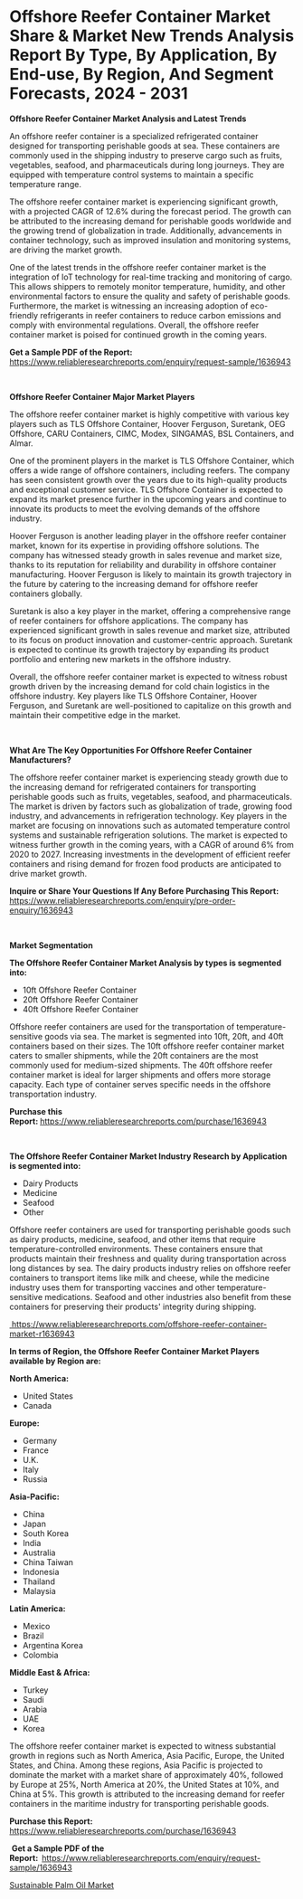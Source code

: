 <p><h1>Offshore Reefer Container Market Share & Market New Trends Analysis Report By Type, By Application, By End-use, By Region, And Segment Forecasts, 2024 - 2031</h1></p><p><strong>Offshore Reefer Container Market Analysis and Latest Trends</strong></p>
<p><p>An offshore reefer container is a specialized refrigerated container designed for transporting perishable goods at sea. These containers are commonly used in the shipping industry to preserve cargo such as fruits, vegetables, seafood, and pharmaceuticals during long journeys. They are equipped with temperature control systems to maintain a specific temperature range.</p><p>The offshore reefer container market is experiencing significant growth, with a projected CAGR of 12.6% during the forecast period. The growth can be attributed to the increasing demand for perishable goods worldwide and the growing trend of globalization in trade. Additionally, advancements in container technology, such as improved insulation and monitoring systems, are driving the market growth.</p><p>One of the latest trends in the offshore reefer container market is the integration of IoT technology for real-time tracking and monitoring of cargo. This allows shippers to remotely monitor temperature, humidity, and other environmental factors to ensure the quality and safety of perishable goods. Furthermore, the market is witnessing an increasing adoption of eco-friendly refrigerants in reefer containers to reduce carbon emissions and comply with environmental regulations. Overall, the offshore reefer container market is poised for continued growth in the coming years.</p></p>
<p><strong>Get a Sample PDF of the Report:&nbsp;</strong> <a href="https://www.reliableresearchreports.com/enquiry/request-sample/1636943">https://www.reliableresearchreports.com/enquiry/request-sample/1636943</a></p>
<p>&nbsp;</p>
<p><strong>Offshore Reefer Container Major Market Players</strong></p>
<p><p>The offshore reefer container market is highly competitive with various key players such as TLS Offshore Container, Hoover Ferguson, Suretank, OEG Offshore, CARU Containers, CIMC, Modex, SINGAMAS, BSL Containers, and Almar. </p><p>One of the prominent players in the market is TLS Offshore Container, which offers a wide range of offshore containers, including reefers. The company has seen consistent growth over the years due to its high-quality products and exceptional customer service. TLS Offshore Container is expected to expand its market presence further in the upcoming years and continue to innovate its products to meet the evolving demands of the offshore industry.</p><p>Hoover Ferguson is another leading player in the offshore reefer container market, known for its expertise in providing offshore solutions. The company has witnessed steady growth in sales revenue and market size, thanks to its reputation for reliability and durability in offshore container manufacturing. Hoover Ferguson is likely to maintain its growth trajectory in the future by catering to the increasing demand for offshore reefer containers globally.</p><p>Suretank is also a key player in the market, offering a comprehensive range of reefer containers for offshore applications. The company has experienced significant growth in sales revenue and market size, attributed to its focus on product innovation and customer-centric approach. Suretank is expected to continue its growth trajectory by expanding its product portfolio and entering new markets in the offshore industry.</p><p>Overall, the offshore reefer container market is expected to witness robust growth driven by the increasing demand for cold chain logistics in the offshore industry. Key players like TLS Offshore Container, Hoover Ferguson, and Suretank are well-positioned to capitalize on this growth and maintain their competitive edge in the market.</p></p>
<p>&nbsp;</p>
<p><strong>What Are The Key Opportunities For Offshore Reefer Container Manufacturers?</strong></p>
<p><p>The offshore reefer container market is experiencing steady growth due to the increasing demand for refrigerated containers for transporting perishable goods such as fruits, vegetables, seafood, and pharmaceuticals. The market is driven by factors such as globalization of trade, growing food industry, and advancements in refrigeration technology. Key players in the market are focusing on innovations such as automated temperature control systems and sustainable refrigeration solutions. The market is expected to witness further growth in the coming years, with a CAGR of around 6% from 2020 to 2027. Increasing investments in the development of efficient reefer containers and rising demand for frozen food products are anticipated to drive market growth.</p></p>
<p><strong>Inquire or Share Your Questions If Any Before Purchasing This Report:</strong> <a href="https://www.reliableresearchreports.com/enquiry/pre-order-enquiry/1636943">https://www.reliableresearchreports.com/enquiry/pre-order-enquiry/1636943</a></p>
<p>&nbsp;</p>
<p><strong>Market Segmentation</strong></p>
<p><strong>The Offshore Reefer Container Market Analysis by types is segmented into:</strong></p>
<p><ul><li>10ft Offshore Reefer Container</li><li>20ft Offshore Reefer Container</li><li>40ft Offshore Reefer Container</li></ul></p>
<p><p>Offshore reefer containers are used for the transportation of temperature-sensitive goods via sea. The market is segmented into 10ft, 20ft, and 40ft containers based on their sizes. The 10ft offshore reefer container market caters to smaller shipments, while the 20ft containers are the most commonly used for medium-sized shipments. The 40ft offshore reefer container market is ideal for larger shipments and offers more storage capacity. Each type of container serves specific needs in the offshore transportation industry.</p></p>
<p><strong>Purchase this Report:&nbsp;</strong><a href="https://www.reliableresearchreports.com/purchase/1636943">https://www.reliableresearchreports.com/purchase/1636943</a></p>
<p>&nbsp;</p>
<p><strong>The Offshore Reefer Container Market Industry Research by Application is segmented into:</strong></p>
<p><ul><li>Dairy Products</li><li>Medicine</li><li>Seafood</li><li>Other</li></ul></p>
<p><p>Offshore reefer containers are used for transporting perishable goods such as dairy products, medicine, seafood, and other items that require temperature-controlled environments. These containers ensure that products maintain their freshness and quality during transportation across long distances by sea. The dairy products industry relies on offshore reefer containers to transport items like milk and cheese, while the medicine industry uses them for transporting vaccines and other temperature-sensitive medications. Seafood and other industries also benefit from these containers for preserving their products' integrity during shipping.</p></p>
<p><a href="https://www.reliableresearchreports.com/offshore-reefer-container-market-r1636943">&nbsp;https://www.reliableresearchreports.com/offshore-reefer-container-market-r1636943</a></p>
<p><strong>In terms of Region, the Offshore Reefer Container Market Players available by Region are:</strong></p>
<p>
    <p> <strong> North America: </strong>
        <ul>
            <li>United States</li>
            <li>Canada</li>
        </ul>
        </p> 
    <p> <strong> Europe: </strong>
        <ul>
            <li>Germany</li>
            <li>France</li>
            <li>U.K.</li>
            <li>Italy</li>
            <li>Russia</li>
        </ul>
        </p> 
    <p> <strong> Asia-Pacific: </strong>
        <ul>
            <li>China</li>
            <li>Japan</li>
            <li>South Korea</li>
            <li>India</li>
            <li>Australia</li>
            <li>China Taiwan</li>
            <li>Indonesia</li>
            <li>Thailand</li>
            <li>Malaysia</li>
        </ul>
        </p> 
    <p> <strong> Latin America: </strong>
        <ul>
            <li>Mexico</li>
            <li>Brazil</li>
            <li>Argentina Korea</li>
            <li>Colombia</li>
        </ul>
        </p> 
    <p> <strong> Middle East & Africa: </strong>
        <ul>
            <li>Turkey</li>
            <li>Saudi</li>
            <li>Arabia</li>
            <li>UAE</li>
            <li>Korea</li>
        </ul>
    </p>
    </p>
<p><p>The offshore reefer container market is expected to witness substantial growth in regions such as North America, Asia Pacific, Europe, the United States, and China. Among these regions, Asia Pacific is projected to dominate the market with a market share of approximately 40%, followed by Europe at 25%, North America at 20%, the United States at 10%, and China at 5%. This growth is attributed to the increasing demand for reefer containers in the maritime industry for transporting perishable goods.</p></p>
<p><strong>Purchase this Report: </strong><a href="https://www.reliableresearchreports.com/purchase/1636943">https://www.reliableresearchreports.com/purchase/1636943</a></p>
<p>&nbsp;<strong>Get a Sample PDF of the Report:&nbsp;&nbsp;</strong><a href="https://www.reliableresearchreports.com/enquiry/request-sample/1636943">https://www.reliableresearchreports.com/enquiry/request-sample/1636943</a></p>
<p><strong></strong></p>
<p><p><a href="https://github.com/almainyongb/Market-Research-Report-List-1/blob/main/sustainable-palm-oil-market.md">Sustainable Palm Oil Market</a></p></p>